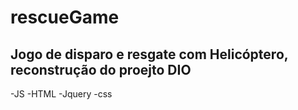 ﻿# rescueGame
 ## Jogo de disparo e resgate com Helicóptero, reconstrução do proejto DIO
 -JS
 -HTML
 -Jquery
 -css

 

